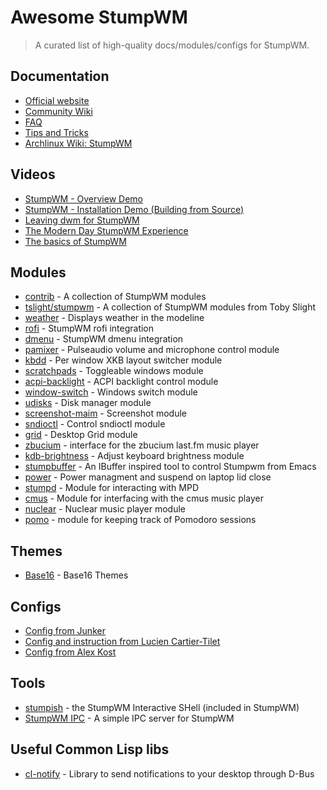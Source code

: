 # Awesome StumpWM

> A curated list of high-quality docs/modules/configs for StumpWM.

## Documentation

- [Official website](https://stumpwm.github.io/)
- [Community Wiki](https://github.com/stumpwm/stumpwm/wiki)
- [FAQ](https://github.com/stumpwm/stumpwm/wiki/FAQ)
- [Tips and Tricks](https://github.com/stumpwm/stumpwm/wiki/Tips-And-Tricks)
- [Archlinux Wiki: StumpWM](https://wiki.archlinux.org/title/stumpwm)

## Videos

- [StumpWM - Overview Demo](https://www.youtube.com/watch?v=jlF1N0R24cA)
- [StumpWM - Installation Demo (Building from Source)](https://www.youtube.com/watch?v=ol_FuovYoBs)
- [Leaving dwm for StumpWM](https://www.youtube.com/watch?v=TdQdBQu3fFM)
- [The Modern Day StumpWM Experience](https://www.youtube.com/watch?v=TdA6t6sLWQY)
- [The basics of StumpWM](https://www.youtube.com/watch?v=-na9wnv4K6g)

## Modules

- [contrib](https://github.com/stumpwm/stumpwm-contrib) - A collection of StumpWM modules
- [tslight/stumpwm](https://github.com/tslight/stumpwm/tree/main/modules) - A collection of StumpWM modules from Toby Slight
- [weather](https://github.com/njkli/stumpwm-weather/blob/master/readme.org) - Displays weather in the modeline
- [rofi](https://github.com/Junker/stumpwm-rofi) - StumpWM rofi integration
- [dmenu](https://gitlab.com/sasanidas/stumpwm-dmenu) - StumpWM dmenu integration
- [pamixer](https://github.com/Junker/stumpwm-pamixer) - Pulseaudio volume and microphone control module
- [kbdd](https://github.com/Junker/stumpwm-kbdd) - Per window XKB layout switcher module
- [scratchpads](https://github.com/podiki/scratchpad) - Toggleable windows module
- [acpi-backlight](https://github.com/Junker/stumpwm-acpi-backlight) - ACPI backlight control module
- [window-switch](https://github.com/Junker/stumpwm-window-switch) - Windows switch module
- [udisks](https://github.com/lucashpandolfo/udisks) - Disk manager module
- [screenshot-maim](https://github.com/Junker/stumpwm-screenshot-maim) - Screenshot module
- [sndioctl](https://github.com/fagg/stumpwm-sndioctl) - Control sndioctl module
- [grid](https://github.com/bgutter/swm-grid) - Desktop Grid module
- [zbucium](https://github.com/mihaiolteanu/zbucium-stump) - interface for the zbucium last.fm music player
- [kdb-brightness](https://github.com/russell/stumpwm-kbd-brightness) - Adjust keyboard brightness module
- [stumpbuffer](https://github.com/juki-pub/stumpbuffer) - An IBuffer inspired tool to control Stumpwm from Emacs
- [power](https://github.com/mmaul/power) - Power managment and suspend on laptop lid close
- [stumpd](https://github.com/Payphone/Stumpd) - Module for interacting with MPD 
- [cmus](https://github.com/jdfight/stumpwm-cmus) - Module for interfacing with the cmus music player
- [nuclear](https://github.com/Junker/stumpwm-nuclear) - Nuclear music player module
- [pomo](https://github.com/Payphone/Pomo) - module for keeping track of Pomodoro sessions

## Themes

- [Base16](https://github.com/tpine/base16-stumpwm) - Base16 Themes

## Configs

- [Config from Junker](https://github.com/Junker/stumpwm-config)
- [Config and instruction from Lucien Cartier-Tilet](https://config.phundrak.com/stumpwm.html)
- [Config from Alex Kost](https://github.com/alezost/stumpwm-config)

## Tools

- [stumpish](https://manpages.ubuntu.com/manpages/trusty/man1/stumpish.1.html) - the StumpWM Interactive SHell (included in StumpWM)
- [StumpWM IPC](https://github.com/szos/swmipc) - A simple IPC server for StumpWM

## Useful Common Lisp libs

- [cl-notify](https://github.com/Lautaro-Garcia/cl-notify) - Library to send notifications to your desktop through D-Bus
